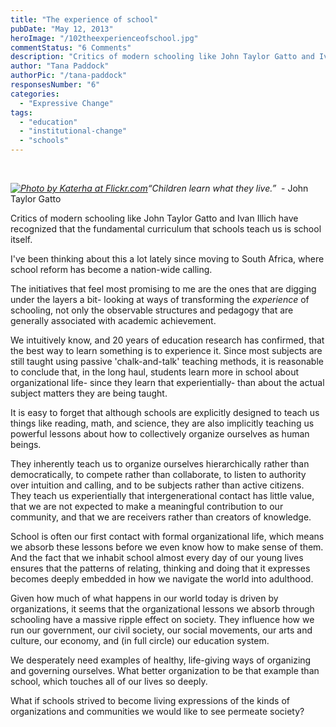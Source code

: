 ```yaml
---
title: "The experience of school"
pubDate: "May 12, 2013"
heroImage: "/102theexperienceofschool.jpg"
commentStatus: "6 Comments"
description: "Critics of modern schooling like John Taylor Gatto and Ivan Illich have recognized that the fundamental curriculum that schools teach us is school itself. I’ve been thinking about this a lot lately since moving to South Africa, where school reform has become a nation-wide calling. The initiatives that feel most promising to me are the ones that are digging under the layers a bit- looking at ways of transforming […]"
author: "Tana Paddock"
authorPic: "/tana-paddock"
responsesNumber: "6"
categories: 
  - "Expressive Change"
tags: 
  - "education"
  - "institutional-change"
  - "schools"
---
```


 

_[![](https://organizationunbound.org/wp-content/uploads/2013/05/102theexperienceofschool.jpg "Photo by Katerha at Flickr.com")](http://www.flickr.com/photos/katerha/)“Children learn what they live.”_  \- John Taylor Gatto

Critics of modern schooling like John Taylor Gatto and Ivan Illich have recognized that the fundamental curriculum that schools teach us is school itself.

I've been thinking about this a lot lately since moving to South Africa, where school reform has become a nation-wide calling.

The initiatives that feel most promising to me are the ones that are digging under the layers a bit- looking at ways of transforming the _experience_ of schooling, not only the observable structures and pedagogy that are generally associated with academic achievement.

We intuitively know, and 20 years of education research has confirmed, that the best way to learn something is to experience it. Since most subjects are still taught using passive 'chalk-and-talk' teaching methods, it is reasonable to conclude that, in the long haul, students learn more in school about organizational life- since they learn that experientially- than about the actual subject matters they are being taught.

It is easy to forget that although schools are explicitly designed to teach us things like reading, math, and science, they are also implicitly teaching us powerful lessons about how to collectively organize ourselves as human beings.

They inherently teach us to organize ourselves hierarchically rather than democratically, to compete rather than collaborate, to listen to authority over intuition and calling, and to be subjects rather than active citizens. They teach us experientially that intergenerational contact has little value, that we are not expected to make a meaningful contribution to our community, and that we are receivers rather than creators of knowledge.

School is often our first contact with formal organizational life, which means we absorb these lessons before we even know how to make sense of them. And the fact that we inhabit school almost every day of our young lives ensures that the patterns of relating, thinking and doing that it expresses becomes deeply embedded in how we navigate the world into adulthood.

Given how much of what happens in our world today is driven by organizations, it seems that the organizational lessons we absorb through schooling have a massive ripple effect on society. They influence how we run our government, our civil society, our social movements, our arts and culture, our economy, and (in full circle) our education system.

We desperately need examples of healthy, life-giving ways of organizing and governing ourselves. What better organization to be that example than school, which touches all of our lives so deeply.

What if schools strived to become living expressions of the kinds of organizations and communities we would like to see permeate society?
